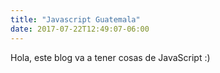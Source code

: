 ```yaml
---
title: "Javascript Guatemala"
date: 2017-07-22T12:49:07-06:00
---
```


Hola, este blog va a tener cosas de JavaScript :)
